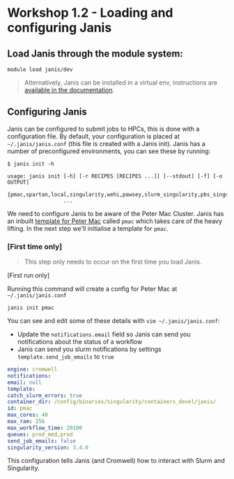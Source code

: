 # Workshop 1.2 - Loading and configuring Janis

## Load Janis through the module system:

```
module load janis/dev
```

> Alternatively, Janis can be installed in a virtual env, instructions are [available in the documentation](https://janis.readthedocs.io/en/latest/tutorials/tutorial0.html).

## Configuring Janis

Janis can be configured to submit jobs to HPCs, this is done with a configuration file. By default, your configuration is placed at `~/.janis/janis.conf` (this file is created with a Janis init). Janis has a number of preconfigured environments, you can see these by running:

```
$ janis init -h

usage: janis init [-h] [-r RECIPES [RECIPES ...]] [--stdout] [-f] [-o OUTPUT]
                  {pmac,spartan,local,singularity,wehi,pawsey,slurm_singularity,pbs_singularity}
                  ...
```

We need to configure Janis to be aware of the Peter Mac Cluster. Janis has an inbuilt [template for Peter Mac](https://janis.readthedocs.io/en/latest/templates/pmac.html) called `pmac` which takes care of the heavy lifting.  In the next step we'll initialise a template for `pmac`. 


### [First time only]

> This step only needs to occur on the first time you load Janis.

[First run only] 

Running this command will create a config for Peter Mac at `~/.janis/janis.conf`

```
janis init pmac
```

 You can see and edit some of these details with `vim ~/.janis/janis.conf`:

- Update the `notifications.email` field so Janis can send you notifications about the status of a workflow
- Janis can send you slurm notifications by settings `template.send_job_emails` to `true`

```yaml
engine: cromwell
notifications:
email: null
template:
catch_slurm_errors: true
container_dir: /config/binaries/singularity/containers_devel/janis/
id: pmac
max_cores: 40
max_ram: 256
max_workflow_time: 20100
queues: prod_med,prod
send_job_emails: false
singularity_version: 3.4.0
```

This configuration tells Janis (and Cromwell) how to interact with Slurm and Singularity.